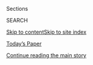 <div id="app">

<div>

<div class="NYTAppHideMasthead css-1r6wvpq e1suatyy0">

<div class="section css-ui9rw0 e1suatyy2">

<div class="css-eph4ug er09x8g0">

<div class="css-6n7j50">

</div>

<span class="css-1dv1kvn">Sections</span>

<div class="css-10488qs">

<span class="css-1dv1kvn">SEARCH</span>

</div>

[Skip to content](#site-content)[Skip to site
index](#site-index)

</div>

<div class="css-10698na e1huz5gh0">

</div>

</div>

<div id="masthead-bar-one" class="section hasLinks css-15hmgas e1csuq9d3">

<div class="css-uqyvli e1csuq9d0">

</div>

<div class="css-1uqjmks e1csuq9d1">

</div>

<div class="css-9e9ivx">

[](https://myaccount.nytimes.com/auth/login?response_type=cookie&client_id=vi)

</div>

<div class="css-1bvtpon e1csuq9d2">

[Today’s Paper](https://www.nytimes.com/section/todayspaper)

</div>

</div>

</div>

</div>

<div data-aria-hidden="false">

<div id="site-content" data-role="main">

<div id="top-wrapper" class="css-15p45cc eaca97t0" type="top">

<div id="top-slug" class="css-19x0jxb eaca97t1" hidden="">

Advertisement

</div>

[Continue reading the main
story](#after-top)

<div class="ad top-wrapper" style="text-align:center;height:100%;display:block;min-height:90px">

<div id="top" class="place-ad" data-position="top" data-size-key="top">

</div>

</div>

<div id="after-top">

</div>

</div>

<div id="byline" class="section css-15h4p1b e9abtgs0">

<div class="css-1j21atc e1svk9qx1">

<div class="css-nfcc9b e1svk9qx3">

<div class="css-cnx41t">

![Portrait of Motoko
Rich](https://static01.nyt.com/images/2018/10/15/multimedia/author-motoko-rich/author-motoko-rich-thumbLarge.png)

</div>

<div class="css-vl9dhg e1svk9qx5">

<div class="css-1nrhkj6 e1svk9qx6">

# Motoko Rich

</div>

## <span></span>

Motoko Rich is Tokyo bureau chief for The New York Times. She has been a
reporter with The Times since 2003, and has covered a broad range of
beats, including real estate (during a boom), the economy (during a
bust), books and education.

<span class="css-dd5dyy">More**</span>

</div>

</div>

</div>

<div>

<div id="mid1-wrapper" class="css-1mn4oms eaca97t0" type="rank">

<div id="mid1-slug" class="css-1tag3rd eaca97t1">

Advertisement

</div>

[Continue reading the main
story](#after-mid1)

<div id="mid1" class="ad mid1-wrapper" style="text-align:center;height:100%;display:block">

</div>

<div id="after-mid1">

</div>

</div>

</div>

<div class="css-185go5a e1o5byef0">

<div class="css-15cbhtu">

  - [Latest](#stream-panel)
  - <span class="css-6n7j50">Search</span>
    <div class="control">
    <div class="label-container css-1dv1kvn">
    Search
    </div>
    <div class="css-wm4t3d">
    **<span id="clear-search-input" class="css-1dv1kvn">Clear this text
    input</span>
    </div>
    </div>
    <span class="css-1iovbfw"></span>

<div id="stream-panel" class="section css-8msx5b e1jz0cab1">

<div class="css-13mho3u">

1.  
    
    <div class="css-1cp3ece">
    
    <div class="css-1l4spti">
    
    [](/2020/07/25/world/asia/japan-china-xi.html)
    
    <div class="css-79elbk">
    
    ![](https://static01.nyt.com/images/2020/07/22/world/22japan-china1/22japan-china1-thumbWide.jpg?quality=75&auto=webp&disable=upscale)
    
    </div>
    
    ## As the World Gets Tougher on China, Japan Tries to Thread a Needle
    
    Tokyo has not confronted Beijing as the United States and other
    allies have, mindful of its neighbor’s economic might and its own
    limited military options.
    
    <div class="css-1nqbnmb ea5icrr0">
    
    By <span class="css-1n7hynb">Motoko Rich <span>and</span> Makiko
    Inoue</span>
    
    </div>
    
    <div class="css-185051n">
    
    [阅读简体中文版](https://cn.nytimes.com/asia-pacific/20200727/japan-china-xi/ "Read in Simplified Chinese")[閱讀繁體中文版](https://cn.nytimes.com/asia-pacific/20200727/japan-china-xi/zh-hant/ "Read in Traditional Chinese")
    
    </div>
    
    </div>
    
    <div class="css-1lc2l26 e1xfvim33">
    
    </div>
    
    </div>

2.  
    
    <div class="css-1cp3ece">
    
    <div class="css-1l4spti">
    
    [](/2020/07/24/world/asia/japan-coronavirus.html)
    
    <div class="css-79elbk">
    
    ![](https://static01.nyt.com/images/2020/07/24/world/24virus-japan01/24virus-japan01-thumbWide-v2.jpg?quality=75&auto=webp&disable=upscale)
    
    </div>
    
    ## As Japan Nears 1,000 Daily Coronavirus Infections, It Shies From Restrictions
    
    Case numbers are climbing fast, with virus clusters in nursing
    homes, schools and elsewhere. But fingers are being pointed at
    Japan’s so-called hostess bars.
    
    <div class="css-1nqbnmb ea5icrr0">
    
    By <span class="css-1n7hynb">Motoko Rich <span>and</span> Hikari
    Hida</span>
    
    </div>
    
    </div>
    
    <div class="css-1lc2l26 e1xfvim33">
    
    </div>
    
    </div>

3.  
    
    <div class="css-1cp3ece">
    
    <div class="css-1l4spti">
    
    [](/2020/07/19/sports/2021-tokyo-olympics-protocols.html)
    
    <div class="css-79elbk">
    
    ![](https://static01.nyt.com/images/2020/07/19/sports/19Olympics2/merlin_174485964_6cfbfd27-65d7-4b3e-8cd6-6c2dd24c0903-thumbWide.jpg?quality=75&auto=webp&disable=upscale)
    
    </div>
    
    ## The Tokyo Olympics Will Open a Year From Now. Maybe.
    
    Japan has largely controlled the coronavirus. Large parts of the
    rest of the world, especially the United States, have not. A year
    before the rescheduled Games, that is still a major problem.
    
    <div class="css-1nqbnmb ea5icrr0">
    
    By <span class="css-1n7hynb">Matthew Futterman, Motoko Rich
    <span>and</span> Andrew
    Keh</span>
    
    </div>
    
    </div>
    
    <div class="css-1lc2l26 e1xfvim33">
    
    </div>
    
    </div>

4.  
    
    <div class="css-1cp3ece">
    
    <div class="css-1l4spti">
    
    [](/2020/07/13/world/asia/coronavirus-military-okinawa.html)
    
    <div class="css-79elbk">
    
    ![](https://static01.nyt.com/images/2020/07/13/world/13virus-us-okinawa1/merlin_144308346_c69e7e45-ecdb-41ad-8ea0-1f3a765ff002-thumbWide.jpg?quality=75&auto=webp&disable=upscale)
    
    </div>
    
    ## Coronavirus Outbreak at U.S. Bases in Japan Roils an Uneasy Relationship
    
    The Marines reported 94 new cases on Okinawa, an island that had
    seen just 148 other infections. Local officials say the military is
    not doing enough.
    
    <div class="css-1nqbnmb ea5icrr0">
    
    By <span class="css-1n7hynb">Motoko Rich, Makiko Inoue
    <span>and</span> Hikari
    Hida</span>
    
    </div>
    
    </div>
    
    <div class="css-1lc2l26 e1xfvim33">
    
    </div>
    
    </div>

5.  
    
    <div class="css-1cp3ece">
    
    <div class="css-1l4spti">
    
    [](/2020/07/09/world/asia/japan-climate-change-rains-elderly.html)
    
    <div class="css-79elbk">
    
    ![](https://static01.nyt.com/images/2020/07/08/world/08japan-flood-visual1-asiabriefing/08japan-flood-visual1-asiabriefing-thumbWide-v3.jpg?quality=75&auto=webp&disable=upscale)
    
    </div>
    
    ## Japan’s Deadly Combination: Climate Change and an Aging Society
    
    Record-breaking rains this week in the country’s southernmost main
    island, which have killed 62, have shown the vulnerability of people
    living in nursing homes.
    
    <div class="css-1nqbnmb ea5icrr0">
    
    By <span class="css-1n7hynb">Motoko Rich, Makiko Inoue
    <span>and</span> Hisako
    Ueno</span>
    
    </div>
    
    </div>
    
    <div class="css-1lc2l26 e1xfvim33">
    
    </div>
    
    </div>

6.  
    
    <div class="css-1cp3ece">
    
    <div class="css-1l4spti">
    
    [](/es/2020/07/06/espanol/mundo/racismo-japon-protestas.html)
    
    <div class="css-79elbk">
    
    ![](https://static01.nyt.com/images/2020/06/26/world/06Japon-racismo-ES/00japan-race-1-thumbWide-v2.jpg?quality=75&auto=webp&disable=upscale)
    
    </div>
    
    ## Racismo en Japón: una discusión postergada
    
    La creencia de que el racismo institucional es un problema lejano
    evita que el país enfrente por completo la discriminación arraigada.
    
    <div class="css-1nqbnmb ea5icrr0">
    
    By <span class="css-1n7hynb">Motoko Rich <span>and</span> Hikari
    Hida</span>
    
    </div>
    
    <div class="css-185051n">
    
    [Read in
    English](https://www.nytimes.com/2020/07/01/world/asia/japan-racism-black-lives-matter.html "Read in English")
    
    </div>
    
    </div>
    
    <div class="css-1lc2l26 e1xfvim33">
    
    </div>
    
    </div>

7.  
    
    <div class="css-1cp3ece">
    
    <div class="css-1l4spti">
    
    [](/2020/07/05/world/asia/tokyo-governor-election.html)
    
    <div class="css-79elbk">
    
    ![](https://static01.nyt.com/images/2020/07/07/world/07a3_video/merlin_173610291_e170a9a1-b742-4f81-8dc7-732b2b00cbc4-thumbWide.jpg?quality=75&auto=webp&disable=upscale)
    
    </div>
    
    ## Tokyo’s First Female Governor Sails to Re-Election Even as Virus Cases Rise
    
    Yuriko Koike has received high marks for her visible presence during
    the pandemic, but the coronavirus’s resurgence has raised anxiety in
    the Japanese capital.
    
    <div class="css-1nqbnmb ea5icrr0">
    
    By <span class="css-1n7hynb">Motoko
    Rich</span>
    
    </div>
    
    </div>
    
    <div class="css-1lc2l26 e1xfvim33">
    
    </div>
    
    </div>

8.  
    
    <div class="css-1cp3ece">
    
    <div class="css-1l4spti">
    
    [](/2020/07/01/world/asia/japan-racism-black-lives-matter.html)
    
    <div class="css-79elbk">
    
    ![](https://static01.nyt.com/images/2020/06/26/world/00japan-race-1/00japan-race-1-thumbWide-v2.jpg?quality=75&auto=webp&disable=upscale)
    
    </div>
    
    ## In Japan, the Message of Anti-Racism Protests Fails to Hit Home
    
    A view that institutional racism is a faraway problem is keeping the
    country from more fully confronting entrenched discrimination.
    
    <div class="css-1nqbnmb ea5icrr0">
    
    By <span class="css-1n7hynb">Motoko Rich <span>and</span> Hikari
    Hida</span>
    
    </div>
    
    <div class="css-185051n">
    
    [Leer en
    español](https://www.nytimes.com/es/2020/07/06/espanol/mundo/racismo-japon-protestas.html "Read in Spanish")
    
    </div>
    
    </div>
    
    <div class="css-1lc2l26 e1xfvim33">
    
    </div>
    
    </div>

9.  
    
    <div class="css-1cp3ece">
    
    <div class="css-1l4spti">
    
    [](/es/2020/06/22/espanol/despedida-coronavirus.html)
    
    <div class="css-79elbk">
    
    ![](https://static01.nyt.com/images/2020/06/19/world/23Insider-ES/merlin_173574585_178aa5a3-b0ef-4551-9761-1caa02fbcc33-thumbWide.jpg?quality=75&auto=webp&disable=upscale)
    
    </div>
    
    ### <span class="css-m70j1g">Times Insider</span>
    
    ## Un viaje de 8000 kilómetros para decir adiós a dos metros de distancia
    
    Muchas personas no han logrado llegar al lecho de muerte de sus
    familiares durante la pandemia. Yo fui una de las pocas afortunadas.
    
    <div class="css-1nqbnmb ea5icrr0">
    
    By <span class="css-1n7hynb">Motoko Rich</span>
    
    </div>
    
    <div class="css-185051n">
    
    [Read in
    English](https://www.nytimes.com/2020/06/19/reader-center/coronavirus-last-goodbyes.html "Read in English")
    
    </div>
    
    </div>
    
    <div class="css-1lc2l26 e1xfvim33">
    
    </div>
    
    </div>

10. 
    
    <div class="css-1cp3ece">
    
    <div class="css-1l4spti">
    
    [](/2020/06/19/reader-center/coronavirus-last-goodbyes.html)
    
    <div class="css-79elbk">
    
    ![](https://static01.nyt.com/images/2020/06/19/world/19inside-japan-1/merlin_173574585_178aa5a3-b0ef-4551-9761-1caa02fbcc33-thumbWide.jpg?quality=75&auto=webp&disable=upscale)
    
    </div>
    
    ### <span class="css-m70j1g">Times Insider</span>
    
    ## Traveling 5,000 Miles to Say Goodbye From Six Feet Away
    
    During the pandemic, many people have been unable to make it to the
    bedside of their dying relatives. I was one of the lucky ones.
    
    <div class="css-1nqbnmb ea5icrr0">
    
    By <span class="css-1n7hynb">Motoko Rich</span>
    
    </div>
    
    </div>
    
    <div class="css-1lc2l26 e1xfvim33">
    
    </div>
    
    </div>

<div class="css-13mho3u">

<div class="css-1t62hi8">

<div class="css-1stvaey">

Show
More

<div>

<div style="border:0;clip:rect(0 0 0 0);height:1px;margin:-1px;overflow:hidden;white-space:nowrap;padding:0;width:1px;position:absolute" data-role="log" data-aria-live="assertive">

</div>

<div style="border:0;clip:rect(0 0 0 0);height:1px;margin:-1px;overflow:hidden;white-space:nowrap;padding:0;width:1px;position:absolute" data-role="log" data-aria-live="assertive">

</div>

<div style="border:0;clip:rect(0 0 0 0);height:1px;margin:-1px;overflow:hidden;white-space:nowrap;padding:0;width:1px;position:absolute" data-role="log" data-aria-live="polite">

</div>

<div style="border:0;clip:rect(0 0 0 0);height:1px;margin:-1px;overflow:hidden;white-space:nowrap;padding:0;width:1px;position:absolute" data-role="log" data-aria-live="polite">

</div>

</div>

</div>

</div>

</div>

</div>

<div class="css-g6hk37 supplemental">

<div id="mid2-wrapper" class="css-10wkyv7 eaca97t0" type="lede">

<div id="mid2-slug" class="css-1tag3rd eaca97t1">

Advertisement

</div>

[Continue reading the main
story](#after-mid2)

<div id="mid2" class="ad mid2-wrapper" style="text-align:center;height:100%;display:block;min-height:250px">

</div>

<div id="after-mid2">

</div>

</div>

## Follow Elsewhere

<div class="module-body">

  - [**<span data-aria-hidden="true">motokorich</span><span class="css-1dv1kvn">twitter
    page for
    motokorich</span>](https://twitter.com/motokorich)
  - [**<span data-aria-hidden="true">motoko.rich</span><span class="css-1dv1kvn">facebook
    page for motoko.rich</span>](https://www.facebook.com/motoko.rich)

</div>

## Feedback? Questions?

<div class="css-hftqp3">

Include your name, the article headline, and your message.

</div>

Email Author

</div>

</div>

</div>

</div>

</div>

</div>

## Site Index

<div>

</div>

## Site Information Navigation

  - [© <span>2020</span> <span>The New York Times
    Company</span>](https://help.nytimes.com/hc/en-us/articles/115014792127-Copyright-notice)

<!-- end list -->

  - [NYTCo](https://www.nytco.com/)
  - [Contact
    Us](https://help.nytimes.com/hc/en-us/articles/115015385887-Contact-Us)
  - [Work with us](https://www.nytco.com/careers/)
  - [Advertise](https://nytmediakit.com/)
  - [T Brand Studio](http://www.tbrandstudio.com/)
  - [Your Ad
    Choices](https://www.nytimes.com/privacy/cookie-policy#how-do-i-manage-trackers)
  - [Privacy](https://www.nytimes.com/privacy)
  - [Terms of
    Service](https://help.nytimes.com/hc/en-us/articles/115014893428-Terms-of-service)
  - [Terms of
    Sale](https://help.nytimes.com/hc/en-us/articles/115014893968-Terms-of-sale)
  - [Site
    Map](https://spiderbites.nytimes.com)
  - [Help](https://help.nytimes.com/hc/en-us)
  - [Subscriptions](https://www.nytimes.com/subscription?campaignId=37WXW)

</div>

</div>
